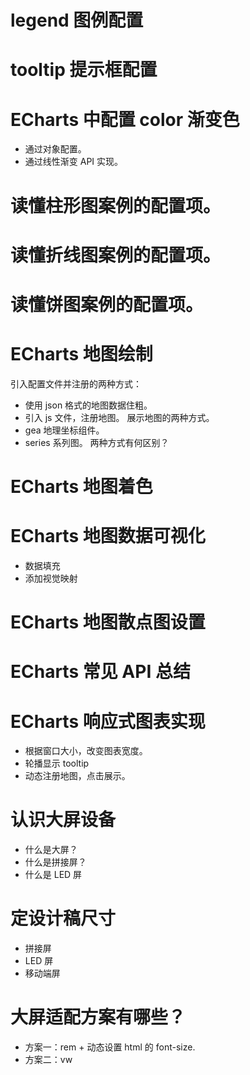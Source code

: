 # legend 图例配置
# tooltip 提示框配置
# ECharts 中配置 color 渐变色
- 通过对象配置。
- 通过线性渐变 API 实现。
# 读懂柱形图案例的配置项。
# 读懂折线图案例的配置项。
# 读懂饼图案例的配置项。
# ECharts 地图绘制
引入配置文件并注册的两种方式：
- 使用 json 格式的地图数据住粗。
- 引入 js 文件，注册地图。
展示地图的两种方式。
- gea 地理坐标组件。
- series 系列图。
两种方式有何区别？
# ECharts 地图着色
# ECharts 地图数据可视化
- 数据填充
- 添加视觉映射
# ECharts 地图散点图设置
# ECharts 常见 API 总结
# ECharts 响应式图表实现
- 根据窗口大小，改变图表宽度。
- 轮播显示 tooltip
- 动态注册地图，点击展示。
# 认识大屏设备
- 什么是大屏？
- 什么是拼接屏？
- 什么是 LED 屏
# 定设计稿尺寸
- 拼接屏
- LED 屏
- 移动端屏
# 大屏适配方案有哪些？
- 方案一：rem + 动态设置 html 的 font-size.
- 方案二：vw
